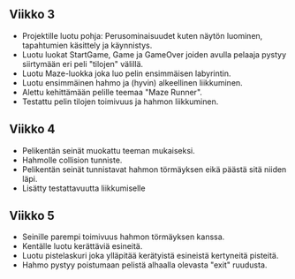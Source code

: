 ## Viikko 3
* Projektille luotu pohja: Perusominaisuudet kuten näytön luominen, tapahtumien käsittely ja käynnistys.
* Luotu luokat StartGame, Game ja GameOver joiden avulla pelaaja pystyy siirtymään eri peli "tilojen" välillä.
* Luotu Maze-luokka joka luo pelin ensimmäisen labyrintin.
* Luotu ensimmäinen hahmo ja (hyvin) alkeellinen liikkuminen.
* Alettu kehittämään pelille teemaa "Maze Runner".
* Testattu pelin tilojen toimivuus ja hahmon liikkuminen.

## Viikko 4
* Pelikentän seinät muokattu teeman mukaiseksi.
* Hahmolle collision tunniste.
* Pelikentän seinät tunnistavat hahmon törmäyksen eikä päästä sitä niiden läpi.
* Lisätty testattavuutta liikkumiselle

## Viikko 5
* Seinille parempi toimivuus hahmon törmäyksen kanssa.
* Kentälle luotu kerättäviä esineitä.
* Luotu pistelaskuri joka ylläpitää kerätyistä esineistä kertyneitä pisteitä.
* Hahmo pystyy poistumaan pelistä alhaalla olevasta "exit" ruudusta.
